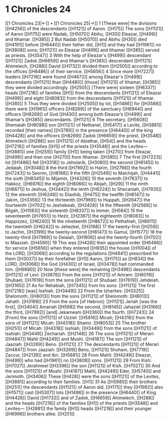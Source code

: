 # 1 Chronicles 24
[[1 Chronicles 23|←]] • [[1 Chronicles 25|→]]
1 [These were] the divisions [[H4256]] of the descendants [[H1121]] of Aaron. [[H175]] The sons [[H1121]] of Aaron [[H175]] were Nadab, [[H5070]] Abihu, [[H30]] Eleazar, [[H499]] and Ithamar. [[H385]] 
2 But Nadab [[H5070]] and Abihu [[H30]] died [[H4191]] before [[H6440]] their father did, [[H1]] and they had [[H1961]] no [[H3808]] sons; [[H1121]] so Eleazar [[H499]] and Ithamar [[H385]] served as priests. [[H3547]] 
3 With the help of Eleazar's [[H499]] descendant [[H1121]] Zadok [[H6659]] and Ithamar's [[H385]] descendant [[H1121]] Ahimelech, [[H288]] David [[H1732]] divided them [[H2505]] according to the offices [[H6486]] of their service. [[H5656]] 
4 Since more [[H7227]] leaders [[H7218]] were found [[H4672]] among Eleazar's [[H499]] descendants [[H1121]] than [[H4480]] [those] [[H1121]] of Ithamar, [[H385]] they were divided accordingly. [[H2505]] [There were] sixteen [[H8337]] heads [[H7218]] of families [[H1]] from the descendants [[H1121]] of Eleazar [[H499]] and eight [[H8083]] from the descendants [[H1121]] of Ithamar. [[H385]] 
5 Thus they were divided [[H2505]] by lot, [[H1486]] for [[H3588]] there were [[H1961]] officers [[H8269]] of the sanctuary [[H6944]] and officers [[H8269]] of God [[H430]] among both Eleazar’s [[H499]] and Ithamar’s [[H385]] descendants. [[H1121]] 
6 The secretary, [[H5608]] Shemaiah [[H8098]] son [[H1121]] of Nethanel, [[H5417]] a Levite, [[H3881]] recorded [their names] [[H3789]] in the presence [[H6440]] of the king [[H4428]] and the officers [[H8269]] Zadok [[H6659]] the priest, [[H3548]] Ahimelech [[H288]] son [[H1121]] of Abiathar, [[H54]] and the heads [[H7218]] of families [[H1]] of the priests [[H3548]] and the Levites— [[H3881]] one [[H259]] family [[H1]] being taken [[H270]] from Eleazar, [[H499]] and then one [[H270]] from Ithamar. [[H385]] 
7 The first [[H7223]] lot [[H1486]] fell [[H3318]] to Jehoiarib, [[H3080]] the second [[H8145]] to Jedaiah, [[H3048]] 
8 the third [[H7992]] to Harim, [[H2766]] the fourth [[H7243]] to Seorim, [[H8188]] 
9 the fifth [[H2549]] to Malchijah, [[H4441]] the sixth [[H8345]] to Mijamin, [[H4326]] 
10 the seventh [[H7637]] to Hakkoz, [[H6976]] the eighth [[H8066]] to Abijah, [[H29]] 
11 the ninth [[H8671]] to Jeshua, [[H3442]] the tenth [[H6224]] to Shecaniah, [[H7935]] 
12 the eleventh [[H6249]] to Eliashib, [[H475]] the twelfth [[H8147]] to Jakim, [[H3356]] 
13 the thirteenth [[H7969]] to Huppah, [[H2647]] the fourteenth [[H702]] to Jeshebeab, [[H3428]] 
14 the fifteenth [[H2568]] to Bilgah, [[H1083]] the sixteenth [[H8337]] to Immer, [[H564]] 
15 the seventeenth [[H7651]] to Hezir, [[H2387]] the eighteenth [[H8083]] to Happizzez, [[H6240]] 
16 the nineteenth [[H8672]] to Pethahiah, [[H6611]] the twentieth [[H6242]] to Jehezkel, [[H3168]] 
17 the twenty-first [[H259]] to Jachin, [[H3199]] the twenty-second [[H8147]] to Gamul, [[H1577]] 
18 the twenty-third [[H7969]] to Delaiah, [[H1806]] and the twenty-fourth [[H702]] to Maaziah. [[H4590]] 
19 This was [[H428]] their appointed order [[H6486]] for service [[H5656]] when they entered [[H935]] the house [[H1004]] of the LORD, [[H3068]] according to the regulations [[H4941]] prescribed for them [[H3027]] by their forefather [[H1]] Aaron, [[H175]] as [[H834]] the LORD, [[H3068]] the God [[H430]] of Israel, [[H3478]] had commanded him. [[H6680]] 
20 Now [these were] the remaining [[H3498]] descendants [[H1121]] of Levi: [[H3878]] From the sons [[H1121]] of Amram: [[H6019]] Shubael; [[H7619]] from the sons [[H1121]] of Shubael: [[H7619]] Jehdeiah. [[H3165]] 
21 As for Rehabiah, [[H7345]] from his sons: [[H1121]] The first [[H7218]] [was] Isshiah. [[H3449]] 
22 From the Izharites: [[H3325]] Shelomoth; [[H8013]] from the sons [[H1121]] of Shelomoth: [[H8013]] Jahath. [[H3189]] 
23 From the sons [of Hebron]: [[H1121]] Jeriah [was the first], [[H3404]] Amariah [[H568]] the second, [[H8145]] Jahaziel [[H3166]] the third, [[H7992]] [and] Jekameam [[H3360]] the fourth. [[H7243]] 
24 [From] the sons [[H1121]] of Uzziel: [[H5816]] Micah; [[H4318]] from the sons of [[H1121]] Micah: [[H4318]] Shamir. [[H8053]] 
25 The brother [[H251]] of Micah: [[H4318]] Isshiah; [[H3449]] from the sons [[H1121]] of Isshiah: [[H3449]] Zechariah. [[H2148]] 
26 The sons [[H1121]] of Merari: [[H4847]] Mahli [[H4249]] and Mushi. [[H4187]] The son [[H1121]] of Jaaziah: [[H3269]] Beno. [[H1121]] 
27 The descendants [[H1121]] of Merari [[H4847]] from Jaaziah: [[H3269]] Beno, [[H1121]] Shoham, [[H7719]] Zaccur, [[H2139]] and Ibri. [[H5681]] 
28 From Mahli: [[H4249]] Eleazar, [[H499]] who had [[H1961]] no [[H3808]] sons. [[H1121]] 
29 From Kish: [[H7027]] Jerahmeel [[H3396]] the son [[H1121]] of Kish. [[H7027]] 
30 And the sons [[H1121]] of Mushi: [[H4187]] Mahli, [[H4249]] Eder, [[H5740]] and Jerimoth. [[H3406]] These [[H428]] were the sons [[H1121]] of the Levites, [[H3881]] according to their families. [[H1]] 
31 As [[H5980]] their brothers [[H251]] the descendants [[H1121]] of Aaron did, [[H175]] they [[H1992]] also [[H1571]] cast [[H5307]] lots [[H1486]] in the presence [[H6440]] of King [[H4428]] David [[H1732]] and of Zadok, [[H6659]] Ahimelech, [[H288]] and the heads [[H7218]] of the families [[H1]] of the priests [[H3548]] and Levites— [[H3881]] the family [[H1]] heads [[H7218]] and their younger [[H6996]] brothers alike. [[H251]] 
